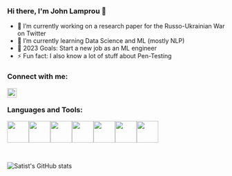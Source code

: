 ### Hi there, I'm John Lamprou 👋


- 🔭 I’m currently working on a research paper for the Russo-Ukrainian War on Twitter
- 🌱 I’m currently learning Data Science and ML (mostly NLP)
- 🥅 2023 Goals: Start a new job as an ML engineer
- ⚡ Fun fact: I also know a lot of stuff about Pen-Testing

### Connect with me:


[<img align="left" alt="audhiaprilliant | LinkedIn" width="22px" src="https://cdn.jsdelivr.net/npm/simple-icons@v3/icons/linkedin.svg" />][linkedin]
<br />

### Languages and Tools:
<img height=50 src="https://cdn.jsdelivr.net/gh/devicons/devicon/icons/java/java-original.svg" /><img height=50 src="https://cdn.jsdelivr.net/gh/devicons/devicon/icons/linux/linux-original.svg" /><img height=50 src="https://cdn.jsdelivr.net/gh/devicons/devicon/icons/python/python-original.svg" /><img height=50 src="https://cdn.jsdelivr.net/gh/devicons/devicon/icons/pytorch/pytorch-original.svg" /><img height=50 src="https://cdn.jsdelivr.net/gh/devicons/devicon/icons/tensorflow/tensorflow-original.svg" /><img height=50 src="https://cdn.jsdelivr.net/gh/devicons/devicon/icons/c/c-original.svg" /><img height=50 src="https://cdn.jsdelivr.net/gh/devicons/devicon/icons/bash/bash-original.svg" />
                   
<br />

![Satist's GitHub stats](https://github-readme-stats.vercel.app/api?username=jlamprou&count_private=true&show_icons=true)
<br />

[linkedin]: https://www.linkedin.com/in/ioannis-lamprou-478b1b223
